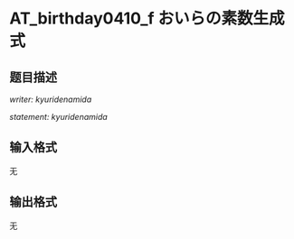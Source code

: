 # AT_birthday0410_f おいらの素数生成式

## 题目描述

[problemUrl]: https://atcoder.jp/contests/birthday0410/tasks/birthday0410_f

*writer: kyuridenamida*  
*statement: kyuridenamida*

## 输入格式

无

## 输出格式

无